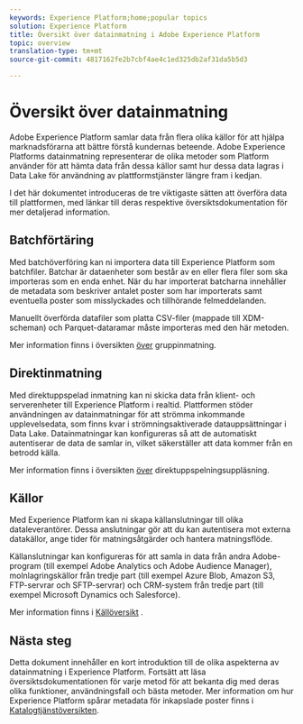 ```yaml
---
keywords: Experience Platform;home;popular topics
solution: Experience Platform
title: Översikt över datainmatning i Adobe Experience Platform
topic: overview
translation-type: tm+mt
source-git-commit: 4817162fe2b7cbf4ae4c1ed325db2af31da5b5d3

---
```



# Översikt över datainmatning

Adobe Experience Platform samlar data från flera olika källor för att hjälpa marknadsförarna att bättre förstå kundernas beteende. Adobe Experience Platforms datainmatning representerar de olika metoder som Platform använder för att hämta data från dessa källor samt hur dessa data lagras i Data Lake för användning av plattformstjänster längre fram i kedjan.

I det här dokumentet introduceras de tre viktigaste sätten att överföra data till plattformen, med länkar till deras respektive översiktsdokumentation för mer detaljerad information.

## Batchförtäring

Med batchöverföring kan ni importera data till Experience Platform som batchfiler. Batchar är dataenheter som består av en eller flera filer som ska importeras som en enda enhet. När du har importerat batcharna innehåller de metadata som beskriver antalet poster som har importerats samt eventuella poster som misslyckades och tillhörande felmeddelanden.

Manuellt överförda datafiler som platta CSV-filer (mappade till XDM-scheman) och Parquet-dataramar måste importeras med den här metoden.

Mer information finns i översikten [över](./batch-ingestion/overview.md) gruppinmatning.

## Direktinmatning

Med direktuppspelad inmatning kan ni skicka data från klient- och serverenheter till Experience Platform i realtid. Plattformen stöder användningen av datainmatningar för att strömma inkommande upplevelsedata, som finns kvar i strömningsaktiverade datauppsättningar i Data Lake. Datainmatningar kan konfigureras så att de automatiskt autentiserar de data de samlar in, vilket säkerställer att data kommer från en betrodd källa.

Mer information finns i översikten [över](./streaming-ingestion/overview.md) direktuppspelningsuppläsning.

## Källor

Med Experience Platform kan ni skapa källanslutningar till olika dataleverantörer. Dessa anslutningar gör att du kan autentisera mot externa datakällor, ange tider för matningsåtgärder och hantera matningsflöde.

Källanslutningar kan konfigureras för att samla in data från andra Adobe-program (till exempel Adobe Analytics och Adobe Audience Manager), molnlagringskällor från tredje part (till exempel Azure Blob, Amazon S3, FTP-servrar och SFTP-servrar) och CRM-system från tredje part (till exempel Microsoft Dynamics och Salesforce).

Mer information finns i [Källöversikt](../source-connectors/home.md) .

## Nästa steg

Detta dokument innehåller en kort introduktion till de olika aspekterna av datainmatning i Experience Platform. Fortsätt att läsa översiktsdokumentationen för varje metod för att bekanta dig med deras olika funktioner, användningsfall och bästa metoder. Mer information om hur Experience Platform spårar metadata för inkapslade poster finns i [Katalogtjänstöversikten](../catalog/home.md).
